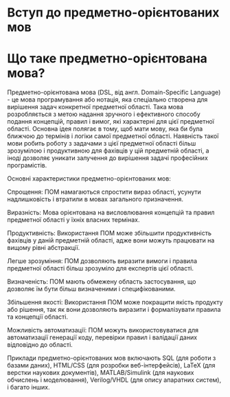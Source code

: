<H1><b>Вступ до предметно-орієнтованих мов</b></H1>

# Що таке предметно-орієнтована мова?

Предметно-орієнтована мова (DSL, від англ. Domain-Specific Language) - це мова програмування або нотація, яка спеціально створена для вирішення задач конкретної предметної області.
Така мова розробляється з метою надання зручного і ефективного способу подання концепцій, правил і вимог, які характерні для цієї предметної області.
Основна ідея полягає в тому, щоб мати мову, яка би була ближчою до термінів і логіки самої предметної області.
Наявність такої мови робить роботу з задачами з цієї предметної області більш зрозумілою і продуктивною для фахівців у цій предметній області, а іноді дозволяє уникати залучення до вирішення задачі професійних програмістів.

Основні характеристики предметно-орієнтованих мов:

Спрощення: ПОМ намагаються спростити вираз області, усунути надлишковість і втратили в мовах загального призначення.

Виразність: Мова орієнтована на висловлювання концепцій та правил предметної області у їхніх власних термінах.

Продуктивність: Використання ПОМ може збільшити продуктивність фахівців у даній предметній області, адже вони можуть працювати на вищому рівні абстракції.

Легше зрозуміння: ПОМ дозволяють виразити вимоги і правила предметної області більш зрозуміло для експертів цієї області.

Визначеність: ПОМ мають обмежену область застосування, що дозволяє їм бути більш визначеними і специфікованими.

Збільшення якості: Використання ПОМ може покращити якість продукту або рішення, так як вони дозволяють виразити і формалізувати правила та концепції області.

Можливість автоматизації: ПОМ можуть використовуватися для автоматизації генерації коду, перевірки правил і валідації даних відповідно до області.

Приклади предметно-орієнтованих мов включають SQL (для роботи з базами даних), HTML/CSS (для розробки веб-інтерфейсів), LaTeX (для верстки наукових документів), MATLAB/Simulink (для наукових обчислень і моделювання), Verilog/VHDL (для опису апаратних систем), і багато інших.
